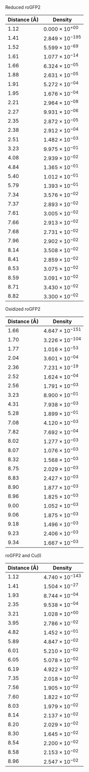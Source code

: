 Reduced roGFP2

| Distance (Å) | Density |
|-----------|-----------|
| 1.12 | $0.000 \times 10^{+00}$ |
| 1.41 | $2.849 \times 10^{-195}$ |
| 1.52 | $5.599 \times 10^{-69}$ |
| 1.61 | $1.077 \times 10^{-14}$ |
| 1.66 | $6.324 \times 10^{-05}$ |
| 1.88 | $2.631 \times 10^{-05}$ |
| 1.91 | $5.272 \times 10^{-04}$ |
| 1.95 | $1.676 \times 10^{-04}$ |
| 2.21 | $2.964 \times 10^{-08}$ |
| 2.27 | $9.931 \times 10^{-06}$ |
| 2.35 | $2.872 \times 10^{-05}$ |
| 2.38 | $2.912 \times 10^{-04}$ |
| 2.51 | $1.482 \times 10^{-03}$ |
| 3.23 | $9.975 \times 10^{-01}$ |
| 4.08 | $2.939 \times 10^{-02}$ |
| 4.84 | $1.365 \times 10^{-01}$ |
| 5.40 | $1.012 \times 10^{-01}$ |
| 5.79 | $1.393 \times 10^{-01}$ |
| 7.34 | $3.576 \times 10^{-02}$ |
| 7.37 | $2.893 \times 10^{-02}$ |
| 7.61 | $3.005 \times 10^{-02}$ |
| 7.66 | $2.913 \times 10^{-02}$ |
| 7.68 | $2.731 \times 10^{-02}$ |
| 7.96 | $2.902 \times 10^{-02}$ |
| 8.14 | $3.508 \times 10^{-02}$ |
| 8.41 | $2.859 \times 10^{-02}$ |
| 8.53 | $3.075 \times 10^{-02}$ |
| 8.59 | $3.091 \times 10^{-02}$ |
| 8.71 | $3.430 \times 10^{-02}$ |
| 8.82 | $3.300 \times 10^{-02}$ |

Oxidized roGFP2

| Distance (Å) | Density |
|-----------|-----------|
| 1.66 | $4.647 \times 10^{-151}$ |
| 1.70 | $3.226 \times 10^{-104}$ |
| 1.77 | $1.016 \times 10^{-53}$ |
| 2.04 | $3.601 \times 10^{-04}$ |
| 2.36 | $7.231 \times 10^{-19}$ |
| 2.52 | $1.624 \times 10^{-04}$ |
| 2.56 | $1.791 \times 10^{-03}$ |
| 3.23 | $8.900 \times 10^{-01}$ |
| 4.31 | $7.938 \times 10^{-03}$ |
| 5.28 | $1.899 \times 10^{-01}$ |
| 7.08 | $4.120 \times 10^{-03}$ |
| 7.82 | $7.692 \times 10^{-04}$ |
| 8.02 | $1.277 \times 10^{-03}$ |
| 8.07 | $1.076 \times 10^{-03}$ |
| 8.32 | $1.568 \times 10^{-03}$ |
| 8.75 | $2.029 \times 10^{-03}$ |
| 8.83 | $2.427 \times 10^{-03}$ |
| 8.90 | $1.877 \times 10^{-03}$ |
| 8.96 | $1.825 \times 10^{-03}$ |
| 9.00 | $1.052 \times 10^{-03}$ |
| 9.06 | $1.875 \times 10^{-03}$ |
| 9.18 | $1.496 \times 10^{-03}$ |
| 9.23 | $2.406 \times 10^{-03}$ |
| 9.34 | $1.667 \times 10^{-03}$ |

roGFP2 and Cu(I)

| Distance (Å) | Density |
|-----------|-----------|
| 1.12 | $4.740 \times 10^{-143}$ |
| 1.41 | $1.504 \times 10^{-27}$ |
| 1.93 | $8.744 \times 10^{-04}$ |
| 2.35 | $9.538 \times 10^{-04}$ |
| 3.21 | $1.028 \times 10^{+00}$ |
| 3.95 | $2.786 \times 10^{-02}$ |
| 4.82 | $1.452 \times 10^{-01}$ |
| 5.89 | $4.847 \times 10^{-02}$ |
| 6.01 | $5.210 \times 10^{-02}$ |
| 6.05 | $5.078 \times 10^{-02}$ |
| 6.19 | $4.922 \times 10^{-02}$ |
| 7.35 | $2.018 \times 10^{-02}$ |
| 7.56 | $1.905 \times 10^{-02}$ |
| 7.60 | $1.822 \times 10^{-02}$ |
| 8.03 | $1.979 \times 10^{-02}$ |
| 8.14 | $2.137 \times 10^{-02}$ |
| 8.20 | $2.029 \times 10^{-02}$ |
| 8.30 | $1.645 \times 10^{-02}$ |
| 8.54 | $2.200 \times 10^{-02}$ |
| 8.58 | $2.153 \times 10^{-02}$ |
| 8.96 | $2.547 \times 10^{-02}$ |
